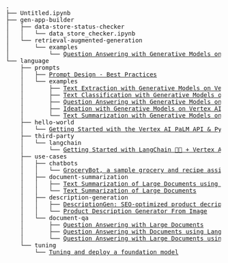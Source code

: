 <pre>.  
├── Untitled.ipynb  
├── gen-app-builder  
│   ├── data-store-status-checker  
│   │   └── data_store_checker.ipynb  
│   └── retrieval-augmented-generation  
│       └── examples  
│           └── <a href="language/prompts/examples/question_answering.ipynb">Question Answering with Generative Models on Vertex AI</a>  
└── language  
    ├── prompts  
    │   ├── <a href="language/prompts/intro_prompt_design.ipynb">Prompt Design - Best Practices</a>  
    │   └── examples  
    │       ├── <a href="language/prompts/examples/text_extraction.ipynb">Text Extraction with Generative Models on Vertex AI</a>  
    │       ├── <a href="language/prompts/examples/text_classification.ipynb">Text Classification with Generative Models on Vertex AI</a>  
    │       ├── <a href="language/prompts/examples/question_answering.ipynb">Question Answering with Generative Models on Vertex AI</a>  
    │       ├── <a href="language/prompts/examples/ideation.ipynb">Ideation with Generative Models on Vertex AI</a>  
    │       └── <a href="language/prompts/examples/text_summarization.ipynb">Text Summarization with Generative Models on Vertex AI</a>  
    ├── hello-world  
    │   └── <a href="language/hello-world/intro_palm_api.ipynb">Getting Started with the Vertex AI PaLM API & Python SDK</a>  
    ├── third-party  
    │   └── langchain  
    │       └── <a href="language/third-party/langchain/intro_langchain_palm_api.ipynb">Getting Started with LangChain 🦜️🔗 + Vertex AI PaLM API</a>  
    ├── use-cases  
    │   ├── chatbots  
    │   │   └── <a href="language/use-cases/chatbots/grocerybot_assistant.ipynb">GroceryBot, a sample grocery and recipe assistant - RAG + ReAct</a>  
    │   ├── document-summarization  
    │   │   ├── <a href="language/use-cases/document-summarization/summarization_large_documents_langchain.ipynb">Text Summarization of Large Documents using LangChain 🦜🔗</a>  
    │   │   └── <a href="language/use-cases/document-summarization/summarization_large_documents.ipynb">Text Summarization of Large Documents</a>  
    │   ├── description-generation  
    │   │   ├── <a href="language/use-cases/description-generation/product_description_generator_attributes_to_text.ipynb">DescriptionGen: SEO-optimized product decription generation for retail using LangChain 🦜🔗</a>  
    │   │   └── <a href="language/use-cases/description-generation/product_description_generator_image.ipynb">Product Description Generator From Image</a>  
    │   └── document-qa  
    │       ├── <a href="language/use-cases/document-qa/question_answering_large_documents.ipynb">Question Answering with Large Documents</a>  
    │       ├── <a href="language/use-cases/document-qa/question_answering_documents_langchain_matching_engine.ipynb">Question Answering with Documents using LangChain 🦜️🔗 and Vertex AI Matching Engine</a>  
    │       └── <a href="language/use-cases/document-qa/question_answering_large_documents_langchain.ipynb">Question Answering with Large Documents using LangChain 🦜🔗</a>  
    └── tuning  
        └── <a href="language/tuning/getting_started_tuning.ipynb">Tuning and deploy a foundation model</a>  
  
</pre>
